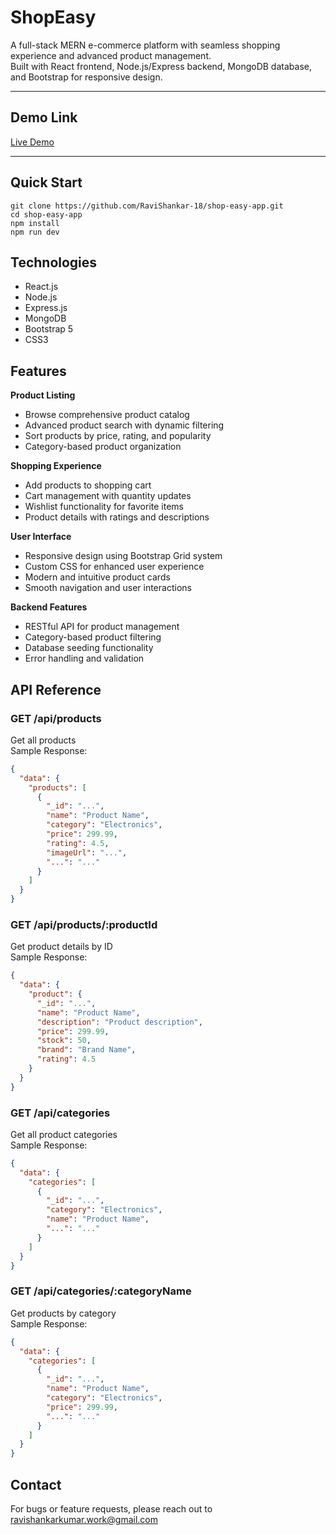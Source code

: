 # ShopEasy

A full-stack MERN e-commerce platform with seamless shopping experience and advanced product management.  
Built with React frontend, Node.js/Express backend, MongoDB database, and Bootstrap for responsive design.

---

## Demo Link

[Live Demo](https://shop-easy-app-iota.vercel.app)  

---

## Quick Start

```
git clone https://github.com/RaviShankar-18/shop-easy-app.git
cd shop-easy-app
npm install
npm run dev
```

## Technologies
- React.js
- Node.js
- Express.js
- MongoDB
- Bootstrap 5
- CSS3

## Features
**Product Listing**
- Browse comprehensive product catalog
- Advanced product search with dynamic filtering
- Sort products by price, rating, and popularity
- Category-based product organization

**Shopping Experience**
- Add products to shopping cart
- Cart management with quantity updates
- Wishlist functionality for favorite items
- Product details with ratings and descriptions

**User Interface**
- Responsive design using Bootstrap Grid system
- Custom CSS for enhanced user experience
- Modern and intuitive product cards
- Smooth navigation and user interactions

**Backend Features**
- RESTful API for product management
- Category-based product filtering
- Database seeding functionality
- Error handling and validation

## API Reference

### **GET /api/products**
Get all products  
Sample Response:
```json
{
  "data": {
    "products": [
      {
        "_id": "...",
        "name": "Product Name",
        "category": "Electronics",
        "price": 299.99,
        "rating": 4.5,
        "imageUrl": "...",
        "...": "..."
      }
    ]
  }
}
```

### **GET /api/products/:productId**
Get product details by ID  
Sample Response:
```json
{
  "data": {
    "product": {
      "_id": "...",
      "name": "Product Name",
      "description": "Product description",
      "price": 299.99,
      "stock": 50,
      "brand": "Brand Name",
      "rating": 4.5
    }
  }
}
```

### **GET /api/categories**
Get all product categories  
Sample Response:
```json
{
  "data": {
    "categories": [
      {
        "_id": "...",
        "category": "Electronics",
        "name": "Product Name",
        "...": "..."
      }
    ]
  }
}
```

### **GET /api/categories/:categoryName**
Get products by category  
Sample Response:
```json
{
  "data": {
    "categories": [
      {
        "_id": "...",
        "name": "Product Name",
        "category": "Electronics",
        "price": 299.99,
        "...": "..."
      }
    ]
  }
}
```

## Contact
For bugs or feature requests, please reach out to ravishankarkumar.work@gmail.com
